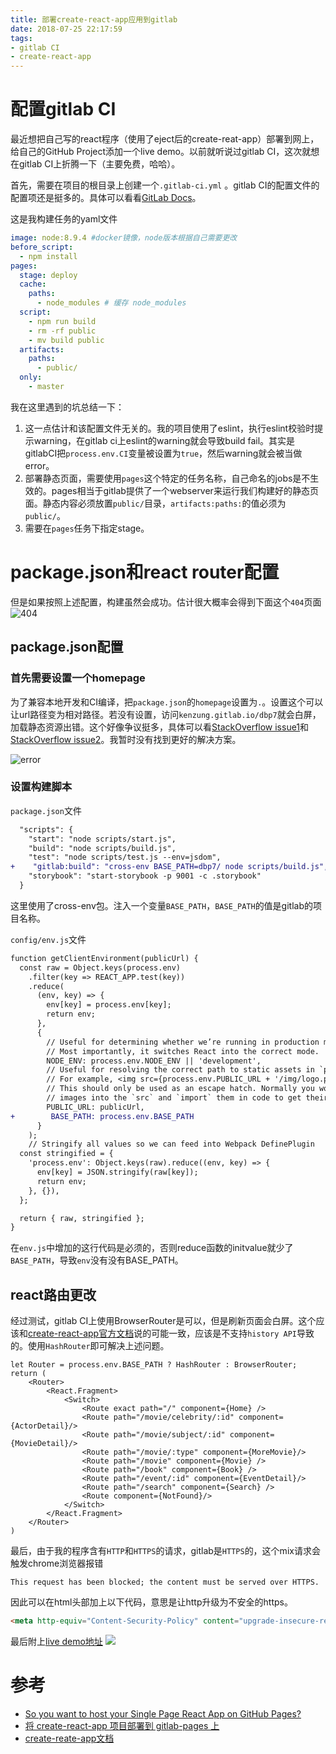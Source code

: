 ```yaml
---
title: 部署create-react-app应用到gitlab
date: 2018-07-25 22:17:59
tags: 
- gitlab CI
- create-react-app
---
```


# 配置gitlab CI
最近想把自己写的react程序（使用了eject后的create-reat-app）部署到网上，给自己的GitHub Project添加一个live demo。以前就听说过gitlab CI，这次就想在gitlab CI上折腾一下（主要免费，哈哈）。

首先，需要在项目的根目录上创建一个`.gitlab-ci.yml` 。gitlab CI的配置文件的配置项还是挺多的。具体可以看看[GitLab Docs](https://docs.gitlab.com/ee/ci/)。

这是我构建任务的yaml文件
```yml
image: node:8.9.4 #docker镜像，node版本根据自己需要更改
before_script:
  - npm install
pages:
  stage: deploy
  cache:
    paths:
      - node_modules # 缓存 node_modules
  script:
    - npm run build
    - rm -rf public 
    - mv build public
  artifacts:
    paths:
      - public/
  only:
    - master
```

我在这里遇到的坑总结一下：
1. 这一点估计和该配置文件无关的。我的项目使用了eslint，执行eslint校验时提示warning，在gitlab ci上eslint的warning就会导致build fail。其实是gitlabCI把`process.env.CI`变量被设置为`true`，然后warning就会被当做error。
2. 部署静态页面，需要使用`pages`这个特定的任务名称，自己命名的jobs是不生效的。pages相当于gitlab提供了一个webserver来运行我们构建好的静态页面。静态内容必须放置`public/`目录，`artifacts:paths:`的值必须为`public/`。
3. 需要在`pages`任务下指定stage。

# package.json和react router配置
但是如果按照上述配置，构建虽然会成功。估计很大概率会得到下面这个`404`页面
![404](https://ws1.sinaimg.cn/large/6ec33160gy1ftmk8yxwbej20mr0i1aam.jpg)

## package.json配置
### 首先需要设置一个homepage
为了兼容本地开发和CI编译，把`package.json`的`homepage`设置为`.`。设置这个可以让url路径变为相对路径。若没有设置，访问`kenzung.gitlab.io/dbp7`就会白屏，加载静态资源出错。这个好像争议挺多，具体可以看[StackOverflow issue1](https://github.com/facebook/create-react-app/issues/1487)和[StackOverflow issue2](https://github.com/facebook/create-react-app/pull/1489)。我暂时没有找到更好的解决方案。

![error](https://ws1.sinaimg.cn/large/6ec33160gy1ftmjtntjeoj20fi05sgm5.jpg)

### 设置构建脚本
`package.json`文件
```diff
  "scripts": {
    "start": "node scripts/start.js",
    "build": "node scripts/build.js",
    "test": "node scripts/test.js --env=jsdom",
+    "gitlab:build": "cross-env BASE_PATH=dbp7/ node scripts/build.js",
    "storybook": "start-storybook -p 9001 -c .storybook"
  }
```
这里使用了cross-env包。注入一个变量`BASE_PATH`，`BASE_PATH`的值是gitlab的项目名称。

`config/env.js`文件
```diff
function getClientEnvironment(publicUrl) {
  const raw = Object.keys(process.env)
    .filter(key => REACT_APP.test(key))
    .reduce(
      (env, key) => {
        env[key] = process.env[key];
        return env;
      },
      {
        // Useful for determining whether we’re running in production mode.
        // Most importantly, it switches React into the correct mode.
        NODE_ENV: process.env.NODE_ENV || 'development',
        // Useful for resolving the correct path to static assets in `public`.
        // For example, <img src={process.env.PUBLIC_URL + '/img/logo.png'} />.
        // This should only be used as an escape hatch. Normally you would put
        // images into the `src` and `import` them in code to get their paths.
        PUBLIC_URL: publicUrl,
+        BASE_PATH: process.env.BASE_PATH
      }
    );
    // Stringify all values so we can feed into Webpack DefinePlugin
  const stringified = {
    'process.env': Object.keys(raw).reduce((env, key) => {
      env[key] = JSON.stringify(raw[key]);
      return env;
    }, {}),
  };

  return { raw, stringified };
}
```

在`env.js`中增加的这行代码是必须的，否则reduce函数的initvalue就少了`BASE_PATH`，导致`env`没有没有BASE_PATH。

## react路由更改
经过测试，gitlab CI上使用BrowserRouter是可以，但是刷新页面会白屏。这个应该和[create-react-app官方文档](https://github.com/facebook/create-react-app/blob/master/packages/react-scripts/template/README.md#github-pages)说的可能一致，应该是不支持`history API`导致的。使用`HashRouter`即可解决上述问题。
```JSX
let Router = process.env.BASE_PATH ? HashRouter : BrowserRouter;
return (
    <Router>
        <React.Fragment>
            <Switch>
                <Route exact path="/" component={Home} />
                <Route path="/movie/celebrity/:id" component={ActorDetail}/>
                <Route path="/movie/subject/:id" component={MovieDetail}/>
                <Route path="/movie/:type" component={MoreMovie}/>
                <Route path="/movie" component={Movie} />
                <Route path="/book" component={Book} />
                <Route path="/event/:id" component={EventDetail}/>
                <Route path="/search" component={Search} />
                <Route component={NotFound}/>
            </Switch>
        </React.Fragment>
    </Router>
)
```

最后，由于我的程序含有`HTTP`和`HTTPS`的请求，gitlab是`HTTPS`的，这个mix请求会触发chrome浏览器报错

    This request has been blocked; the content must be served over HTTPS.

因此可以在html头部加上以下代码，意思是让http升级为不安全的https。
```html
<meta http-equiv="Content-Security-Policy" content="upgrade-insecure-requests">
```

最后附上[live demo地址](https://kenzung.gitlab.io/dbp7/)
![](https://ws1.sinaimg.cn/large/6ec33160gy1ftn6nyjj4eg212q0rckaw.jpg)


# 参考
* [So you want to host your Single Page React App on GitHub Pages?](https://itnext.io/so-you-want-to-host-your-single-age-react-app-on-github-pages-a826ab01e48)
* [将 create-react-app 项目部署到 gitlab-pages 上](https://gitivon.gitlab.io/blog/deploy-react-gitlab.html#gitlab-ci-yml-%E9%85%8D%E7%BD%AE)
* [create-reate-app文档](https://github.com/facebook/create-react-app/blob/master/packages/react-scripts/template/README.md#github-pages)
